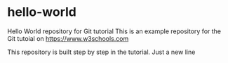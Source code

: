 # hello-world
Hello World repository for Git tutorial
This is an example repository for the Git tutoial on https://www.w3schools.com

This repository is built step by step in the tutorial.
Just a new line
